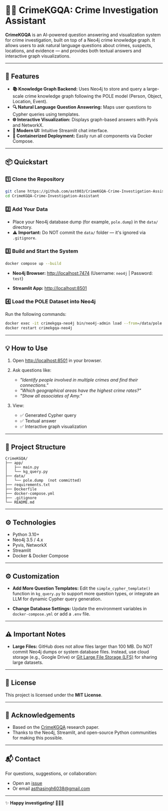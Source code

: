 # 🕵️‍♀️ CrimeKGQA: Crime Investigation Assistant

**CrimeKGQA** is an AI-powered question answering and visualization system for crime investigation, built on top of a Neo4j crime knowledge graph. It allows users to ask natural language questions about crimes, suspects, locations, and evidence — and provides both textual answers and interactive graph visualizations.

---

## 🚀 Features

* **📚 Knowledge Graph Backend:** Uses Neo4j to store and query a large-scale crime knowledge graph following the POLE model (Person, Object, Location, Event).
* **🔍 Natural Language Question Answering:** Maps user questions to Cypher queries using templates.
* **🌐 Interactive Visualization:** Displays graph-based answers with Pyvis and NetworkX.
* **💬 Modern UI:** Intuitive Streamlit chat interface.
* **🐳 Containerized Deployment:** Easily run all components via Docker Compose.

---

## 📦 Quickstart

### 1️⃣ Clone the Repository

```bash
git clone https://github.com/ast003/CrimeKGQA-Crime-Investigation-Assistant.git
cd CrimeKGQA-Crime-Investigation-Assistant
```

### 2️⃣ Add Your Data

* Place your Neo4j database dump (for example, `pole.dump`) in the `data/` directory.
* ⚠️ **Important:** Do NOT commit the `data/` folder — it's ignored via `.gitignore`.

### 3️⃣ Build and Start the System

```bash
docker compose up --build
```

* **Neo4j Browser:** [http://localhost:7474](http://localhost:7474)
  (Username: `neo4j` | Password: `test`)

* **Streamlit App:** [http://localhost:8501](http://localhost:8501)

### 4️⃣ Load the POLE Dataset into Neo4j

Run the following commands:

```bash
docker exec -it crimekgqa-neo4j bin/neo4j-admin load --from=/data/pole.dump --database=graph.db --force
docker restart crimekgqa-neo4j
```

---

## 💡 How to Use

1. Open [http://localhost:8501](http://localhost:8501) in your browser.
2. Ask questions like:

   * *"Identify people involved in multiple crimes and find their connections."*
   * *"Which geographical areas have the highest crime rates?"*
   * *"Show all associates of Amy."*
3. View:

   * ✅ Generated Cypher query
   * ✅ Textual answer
   * ✅ Interactive graph visualization

---

## 📂 Project Structure

```
CrimeKGQA/
├── app/
│   ├── main.py
│   └── kg_query.py
├── data/
│   └── pole.dump  (not committed)
├── requirements.txt
├── Dockerfile
├── docker-compose.yml
├── .gitignore
└── README.md
```

---

## ⚙️ Technologies

* Python 3.10+
* Neo4j 3.5 / 4.x
* Pyvis, NetworkX
* Streamlit
* Docker & Docker Compose

---

## ⚙️ Customization

* **Add More Question Templates:**
  Edit the `simple_cypher_template()` function in `kg_query.py` to support more question types, or integrate an LLM for dynamic Cypher query generation.

* **Change Database Settings:**
  Update the environment variables in `docker-compose.yml` or add a `.env` file.

---

## ⚠️ Important Notes

* **Large Files:**
  GitHub does not allow files larger than 100 MB. Do NOT commit Neo4j dumps or system database files. Instead, use cloud storage (e.g., Google Drive) or [Git Large File Storage (LFS)](https://git-lfs.github.com) for sharing large datasets.

---

## 📜 License

This project is licensed under the **MIT License**.

---

## 🙏 Acknowledgements

* Based on the [CrimeKGQA](https://www.researchgate.net/publication/384762565_CrimeKGQA_A_Crime_Investigation_System_Based_on_Retrieval-Augmented_Generation_and_Knowledge_Graphs) research paper.
* Thanks to the Neo4j, Streamlit, and open-source Python communities for making this possible.

---

## 📬 Contact

For questions, suggestions, or collaboration:

* Open an [issue](https://github.com/ast003/CrimeKGQA-Crime-Investigation-Assistant/issues)
* Or email [asthasingh6038@gmail.com](mailto:asthasingh6038@gmail.com)

---

✨ **Happy investigating! 🕵️‍♂️✨**

